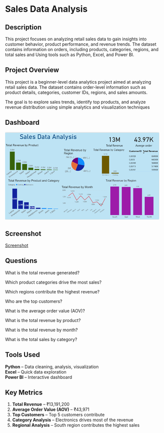 # Sales Data Analysis

## Description

This project focuses on analyzing retail sales data to gain insights into customer behavior, product performance, and revenue trends. The dataset contains information on orders, including products, categories, regions, and total sales and Using tools such as Python, Excel, and Power BI.

## Project Overview

This project is a beginner-level data analytics project aimed at analyzing retail sales data. The dataset contains order-level information such as product details, categories, customer IDs, regions, and sales amounts.

The goal is to explore sales trends, identify top products, and analyze revenue distribution using simple analytics and visualization techniques

## Dashboard
![Dashboard](https://github.com/Siddaling1/Sales-Data-Analysis-project/blob/main/Screenshot%202025-08-16%20173706.png)

## Screenshot
<a href="https://github.com/Siddaling1/Sales-Data-Analysis-project/blob/main/Screenshot%20of%20Sales%20Data%20Analysis.png">Screenshot</a>

## Questions
What is the total revenue generated?

Which product categories drive the most sales?

Which regions contribute the highest revenue?

Who are the top customers?

What is the average order value (AOV)?

What is the total revenue by product?

What is the total revenue by month?

What is the total sales by category?

## Tools Used  
**Python**  – Data cleaning, analysis, visualization  
**Excel** – Quick data exploration  
 **Power BI** – Interactive dashboard  


##  Key Metrics  
1. **Total Revenue** – ₹13,191,200  
2. **Average Order Value (AOV)** – ₹43,971  
3. **Top Customers** – Top 5 customers contribute   
4. **Category Analysis** – Electronics drives most of the revenue  
5. **Regional Analysis** – South region contributes the highest sales  

